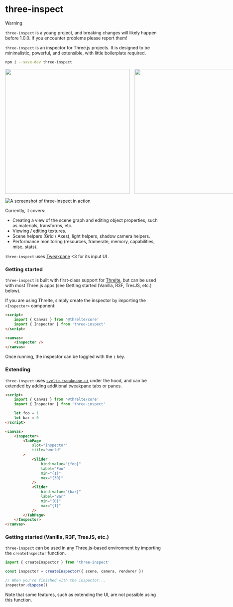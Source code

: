# three-inspect

> [!WARNING]  
> `three-inspect` is a young project, and breaking changes will likely happen before 1.0.0. If you encounter problems please report them!

`three-inspect` is an inspector for Three.js projects. It is designed to be minimalistic, powerful, and extensible, with little boilerplate required.

```bash
npm i --save-dev three-inspect
```

<div style='display:flex; gap: 1rem; justify-content: space-between'>
  <a target='_tab' href='https://michealparks.github.io/threlte-xr/bonksaber'>
    <img width='400' src='https://raw.githubusercontent.com/threlte/three-inspect/main/static/screen1.gif'>
  </a>

  <a target='_tab' href='https://michealparks.github.io/threlte-xr/hand-physics'>
    <img width='400' src='https://raw.githubusercontent.com/threlte/three-inspect/main/static/screen2.gif'>
  </a>
</div>

![A screenshot of three-inspect in action](https://raw.githubusercontent.com/michealparks/three-inspect/main/assets/screen.gif)

Currently, it covers:

- Creating a view of the scene graph and editing object properties, such as materials, transforms, etc.
- Viewing / editing textures.
- Scene helpers (Grid / Axes), light helpers, shadow camera helpers.
- Performance monitoring (resources, framerate, memory, capabilities, misc. stats).

`three-inspect` uses [Tweakpane](https://cocopon.github.io/tweakpane/) <3 for its input UI .

### Getting started

`three-inspect` is built with first-class support for [Threlte](https://threlte.xyz), but can be used with most Three.js apps (see Getting started (Vanilla, R3F, TresJS, etc.) below).

If you are using Threlte, simply create the inspector by importing the `<Inspector>` component:

```html
<script>
	import { Canvas } from '@threlte/core'
	import { Inspector } from 'three-inspect'
</script>

<canvas>
	<Inspector />
</canvas>
```

Once running, the inspector can be toggled with the `i` key.

### Extending

`three-inspect` uses [`svelte-tweakpane-ui`](https://kitschpatrol.com/svelte-tweakpane-ui) under the hood, and can be extended by adding additional tweakpane tabs or panes.

```html
<script>
	import { Canvas } from '@threlte/core'
	import { Inspector } from 'three-inspect'

	let foo = 1
	let bar = 0
</script>

<canvas>
	<Inspector>
		<TabPage
			slot="inspector"
			title="world"
		>
			<Slider
				bind:value="{foo}"
				label="Foo"
				min="{1}"
				max="{30}"
			/>
			<Slider
				bind:value="{bar}"
				label="Bar"
				min="{0}"
				max="{1}"
			/>
		</TabPage>
	</Inspector>
</canvas>
```

### Getting started (Vanilla, R3F, TresJS, etc.)

`three-inspect` can be used in any Three.js-based environment by importing the `createInspector` function.

```ts
import { createInspector } from 'three-inspect'

const inspector = createInspector({ scene, camera, renderer })

// When you're finished with the inspector...
inspector.dispose()
```

Note that some features, such as extending the UI, are not possible using this function.

